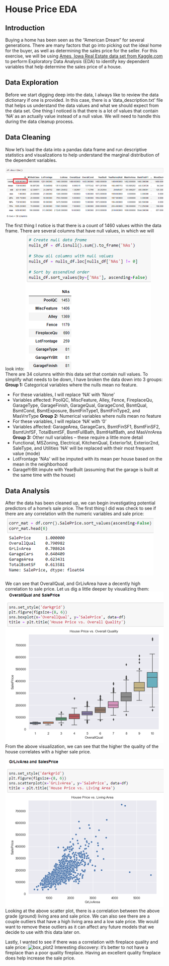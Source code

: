 # House Price EDA
## Introduction
Buying a home has been seen as the “American Dream” for several generations. There are many factors that go into picking out the ideal home for the buyer, as well as determining the sales price for the seller. For this exercise, we will be using [Ames, Iowa Real Estate data set from Kaggle.com](https://www.kaggle.com/c/house-prices-advanced-regression-techniques/overview) to perform Exploratory Data Analysis (EDA) to identify key dependent variables that help determine the sales price of a house.

## Data Exploration
Before we start digging deep into the data, I always like to review the data dictionary if one is provided. In this case, there is a ‘data_description.txt’ file that helps us understand the data values and what we should expect from the data set. One thing I noticed is that there is a lot of values that contain ‘NA’ as an actually value instead of a null value. We will need to handle this during the data cleanup process.

## Data Cleaning
Now let’s load the data into a pandas data frame and run descriptive statistics and visualizations to help understand the marginal distribution of the dependent variables.

![describ_data](images/image1.png)

The first thing I notice is that there is a count of 1460 values within the data frame. There are several columns that have null values, in which we will look into:
![data_null](images/image2.png)
There are 34 columns within this data set that contain null values. To simplify what needs to be down, I have broken the data down into 3 groups:
**Group 1:**  Categorical variables where the nulls mean no feature.
-	For these variables, I will replace ‘NA’ with ‘None’
-	Variables affected: PoolQC, MiscFeature, Alley, Fence, FireplaceQu, GarageType, GarageFinish, GarageQual, GarageCond, BsmtQual, BsmtCond, BsmtExposure, BsmtFinType1, BsmtFinType2, and MasVnrType
**Group 2:** Numerical variables where nulls mean no feature
-	For these variables, I will replace ‘NA’ with ‘0’
-	Variables affected: GarageArea, GarageCars, BsmtFinSF1, BsmtFinSF2, BsmtUnfSF, TotalBsmtSF, BsmtFullBath, BsmtHalfBath, and MasVnrArea
**Group 3:** Other null variables – these require a little more detail
-	Functional, MSZoning, Electrical, KitchenQual, Exterior1st, Exterior2nd, SaleType, and Utilities 'NA' will be replaced with their most frequent value (mode)
-	LotFrontage 'NAs' will be imputed with its mean per house based on the mean in the neighborhood
-	GarageYrBlt impute with YearBuilt (assuming that the garage is built at the same time with the house)

## Data Analysis
After the data has been cleaned up, we can begin investigating potential predictors of a home’s sale price. The first thing I did was check to see if there are any correlation with the numeric variables and sale price:
![data_corr](images/image3.png)

We can see that OverallQual, and GrLivArea have a decently high correlation to sale price. Let us dig a little deeper by visualizing them:
![box_plot1](images/image4.png)
From the above visualization, we can see that the higher the quality of the house correlates with a higher sale price.

![scatt_plot1](images/image5.png)
Looking at the above scatter plot, there is a correlation between the above grade (ground) living area and sale price. We can also see there are a couple outliers that have a high living area and a low sale price. We would want to remove these outliers as it can affect any future models that we decide to use with this data later on.

Lastly, I wanted to see if there was a correlation with fireplace quality and sale price:
![box_plot2](images/image6)
Interesting discovery: it’s better to not have a fireplace than a poor quality fireplace. Having an excellent quality fireplace does help increase the sale price.
